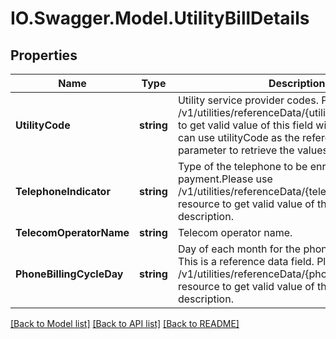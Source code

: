 # IO.Swagger.Model.UtilityBillDetails
## Properties

Name | Type | Description | Notes
------------ | ------------- | ------------- | -------------
**UtilityCode** | **string** | Utility service provider codes. Please use /v1/utilities/referenceData/{utilityCode} resource to get valid value of this field with description. You can use utilityCode as the referenceCode parameter to retrieve the values | [optional] 
**TelephoneIndicator** | **string** | Type of the telephone to be enrolled for bill payment.Please use /v1/utilities/referenceData/{telephoneIndicator} resource to get valid value of this field with description. | [optional] 
**TelecomOperatorName** | **string** | Telecom operator name. | [optional] 
**PhoneBillingCycleDay** | **string** | Day of each month for the phone bill payment. This is a reference data field. Please use /v1/utilities/referenceData/{phoneBillingCycleDay} resource to get valid value of this field with description. | [optional] 

[[Back to Model list]](../README.md#documentation-for-models) [[Back to API list]](../README.md#documentation-for-api-endpoints) [[Back to README]](../README.md)

